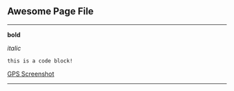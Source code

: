 ## Awesome Page File 

----

**bold**

*italic*

    this is a code block!



[GPS Screenshot](https://github.com/elliedori/phase-0-gps-1/blob/master/GPSScreenshot.png)

---



